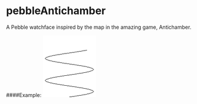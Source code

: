 pebbleAntichamber
=================

A Pebble watchface inspired by the map in the amazing game, Antichamber.

####Example:
![Preview of Sine Watch](https://github.com/rigel314/pebbleSineWatch/blob/master/sine.png?raw=true)

